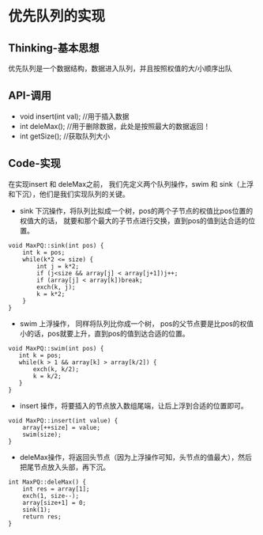 # 优先队列的实现
## Thinking-基本思想
优先队列是一个数据结构，数据进入队列，并且按照权值的大/小顺序出队

## API-调用
* void insert(int val);  //用于插入数据
* int deleMax();         //用于删除数据，此处是按照最大的数据返回！
* int getSize();         //获取队列大小

## Code-实现
在实现insert 和 deleMax之前， 我们先定义两个队列操作，swim 和 sink（上浮和下沉），他们是我们实现队列的关键。

* sink 下沉操作，将队列比拟成一个树，pos的两个子节点的权值比pos位置的权值大的话， 就要和那个最大的子节点进行交换，直到pos的值到达合适的位置。
```
void MaxPQ::sink(int pos) {
    int k = pos;
    while(k*2 <= size) {
        int j = k*2;
        if (j<size && array[j] < array[j+1])j++;
        if (array[j] < array[k])break;
        exch(k, j);
        k = k*2;
    }
}
```

* swim 上浮操作， 同样将队列比你成一个树， pos的父节点要是比pos的权值小的话，pos就要上升，直到pos的值到达合适的位置。
 ```
 void MaxPQ::swim(int pos) {
    int k = pos;
    while(k > 1 && array[k] > array[k/2]) {
        exch(k, k/2);
        k = k/2;
    }
}

```


* insert 操作，将要插入的节点放入数组尾端，让后上浮到合适的位置即可。
```
void MaxPQ::insert(int value) {
    array[++size] = value;
    swim(size);
}

```


* deleMax操作，将返回头节点（因为上浮操作可知，头节点的值最大），然后把尾节点放入头部，再下沉。

```
int MaxPQ::deleMax() {
    int res = array[1];
    exch(1, size--);
    array[size+1] = 0;
    sink(1);
    return res;
}
```



